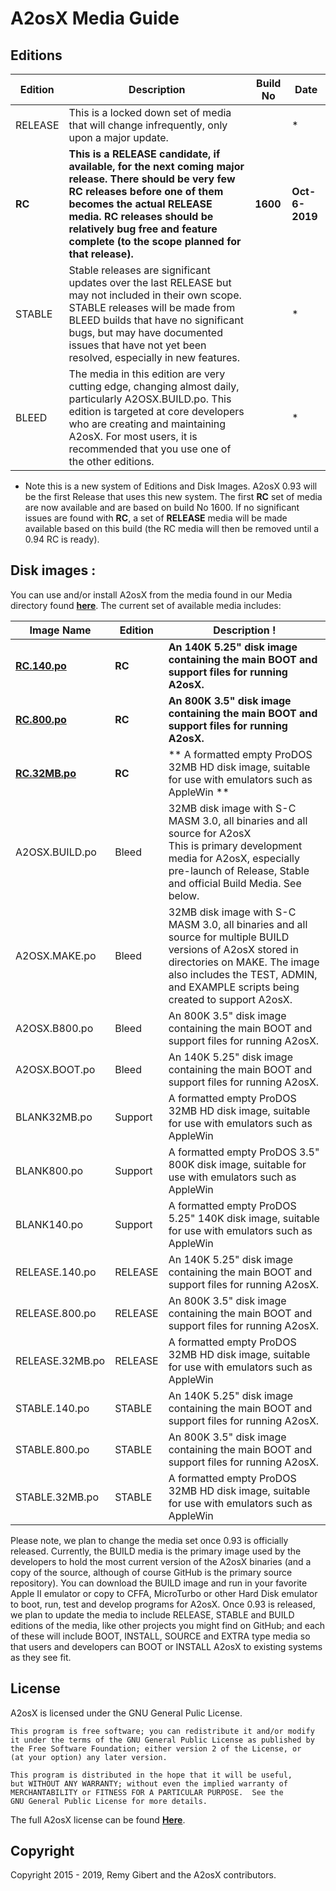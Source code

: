 # A2osX Media Guide

## Editions

| Edition | Description | Build No | Date |
| --- | --- | --- | --- |
| RELEASE | This is a locked down set of media that will change infrequently, only upon a major update. | | * |
| **RC** | **This is a RELEASE candidate, if available, for the next coming major release.  There should be very few RC releases before one of them becomes the actual RELEASE media.  RC releases should be relatively bug free and feature complete (to the scope planned for that release).**  | **1600** | **Oct-6-2019** |
| STABLE | Stable releases are significant updates over the last RELEASE but may not included in their own scope.  STABLE releases will be made from BLEED builds that have no significant bugs, but may have documented issues that have not yet been resolved, especially in new features.  | | * |
| BLEED| The media in this edition are very cutting edge, changing almost daily, particularly A2OSX.BUILD.po.  This edition is targeted at core developers who are creating and maintaining A2osX.  For most users, it is recommended that you use one of the other editions.  |  | * |

* Note this is a new system of Editions and Disk Images.  A2osX 0.93 will be the first Release that uses this new system.  The first **RC** set of media are now available and are based on build No 1600.  If no significant issues are found with **RC**, a set of **RELEASE** media will be made available based on this build (the RC media will then be removed until a 0.94 RC is ready).  

## Disk images :

You can use and/or install A2osX from the media found in our Media directory found **[here](../.Floppies)**.  The current set of available media includes:

| Image Name | Edition | Description !
| --- | --- | --- |
| **[RC.140.po](../.Floppies/RC.140.po)** | **RC** |**An 140K 5.25" disk image containing the main BOOT and support files for running A2osX.**  |
| **[RC.800.po](../.Floppies/RC.800.po)** | **RC** |**An 800K 3.5" disk image containing the main BOOT and support files for running A2osX.**  |
| **[RC.32MB.po](../.Floppies/RC.32MB.po)** | **RC** |** A formatted empty ProDOS 32MB HD disk image, suitable for use with emulators such as AppleWin **  |
| A2OSX.BUILD.po | Bleed | 32MB disk image with S-C MASM 3.0, all binaries and all source for A2osX <br> This is primary development media for A2osX, especially pre-launch of Release, Stable and official Build Media.  See below.|
| A2OSX.MAKE.po | Bleed | 32MB disk image with S-C MASM 3.0, all binaries and all source for multiple BUILD versions of A2osX stored in directories on MAKE.  The image also includes the TEST, ADMIN, and EXAMPLE scripts being created to support A2osX. |
| A2OSX.B800.po | Bleed | An 800K 3.5" disk image containing the main BOOT and support files for running A2osX. |
| A2OSX.BOOT.po | Bleed | An 140K 5.25" disk image containing the main BOOT and support files for running A2osX. |
| BLANK32MB.po | Support | A formatted empty ProDOS 32MB HD disk image, suitable for use with emulators such as AppleWin |
| BLANK800.po | Support | A formatted empty ProDOS 3.5" 800K disk image, suitable for use with emulators such as AppleWin |
| BLANK140.po | Support | A formatted empty ProDOS 5.25" 140K disk image, suitable for use with emulators such as AppleWin |
| RELEASE.140.po | RELEASE |An 140K 5.25" disk image containing the main BOOT and support files for running A2osX.  |
| RELEASE.800.po | RELEASE |An 800K 3.5" disk image containing the main BOOT and support files for running A2osX.  |
| RELEASE.32MB.po | RELEASE | A formatted empty ProDOS 32MB HD disk image, suitable for use with emulators such as AppleWin  |
| STABLE.140.po | STABLE |An 140K 5.25" disk image containing the main BOOT and support files for running A2osX.  |
| STABLE.800.po | STABLE | An 800K 3.5" disk image containing the main BOOT and support files for running A2osX. |
| STABLE.32MB.po | STABLE | A formatted empty ProDOS 32MB HD disk image, suitable for use with emulators such as AppleWin |

Please note, we plan to change the media set once 0.93 is officially released.  Currently, the BUILD media is the primary image used by the developers to hold the most current version of the A2osX binaries (and a copy of the source, although of course GitHub is the primary source repository). You can download the BUILD image and run in your favorite Apple II emulator or copy to CFFA, MicroTurbo or other Hard Disk emulator to boot, run, test and develop programs for A2osX.  Once 0.93 is released, we plan to update the media to include RELEASE, STABLE and BUILD editions of the media, like other projects you might find on GitHub; and each of these will include BOOT, INSTALL, SOURCE and EXTRA type media so that users and developers can BOOT or INSTALL A2osX to existing systems as they see fit.

## License
A2osX is licensed under the GNU General Pulic License.

    This program is free software; you can redistribute it and/or modify
    it under the terms of the GNU General Public License as published by
    the Free Software Foundation; either version 2 of the License, or
    (at your option) any later version.

    This program is distributed in the hope that it will be useful,
    but WITHOUT ANY WARRANTY; without even the implied warranty of
    MERCHANTABILITY or FITNESS FOR A PARTICULAR PURPOSE.  See the
    GNU General Public License for more details.

The full A2osX license can be found **[Here](../LICENSE)**.

## Copyright

Copyright 2015 - 2019, Remy Gibert and the A2osX contributors.
